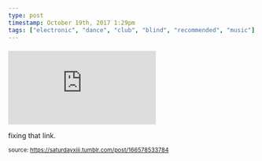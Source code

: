 ```yaml
---
type: post
timestamp: October 19th, 2017 1:29pm
tags: ["electronic", "dance", "club", "blind", "recommended", "music"]
---
```

####
<embed type="audio/mpeg" src="https://bandcamp.com/stream_redirect?enc=mp3-128&amp;track_id=3371878639&amp;ts=1618890940&amp;t=e438c80894c99d7f5ea9b8ff27f66d1b29bdf5fb"></embed>
                    
                                               
fixing that link.
 
                                    
                                
<small>source: https://saturdayxiii.tumblr.com/post/166578533784</small>